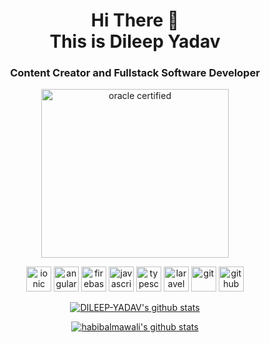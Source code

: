 <h1 align="center">
Hi There 👋 <br> 
This is Dileep Yadav
</h1>

<h3 align="center">
Content Creator and Fullstack Software Developer
</h3>

 <p align="center">
  <img src="https://d1jnx9ba8s6j9r.cloudfront.net/blog/wp-content/uploads/2018/01/2-2-768x685.png" alt="oracle certified" width="300" height="270"/>
  <!-- <img src="https://habib.al-mawali.com/wp-content/uploads/KTBase-Technologies.png" alt="ktbase" width="133" height="80"/> -->
 </p>

<p align="center">
  <img src="https://www.vectorlogo.zone/logos/ionicframework/ionicframework-icon.svg" alt="ionic" width="40" height="40"/>
  <img src="https://seeklogo.com/images/A/angular-logo-CF8B6B5B10-seeklogo.com.png" alt="angular" width="40" height="40"/>
  <img src="https://www.vectorlogo.zone/logos/firebase/firebase-icon.svg" alt="firebase" width="40" height="40"/>
  <img src="https://devicons.github.io/devicon/devicon.git/icons/javascript/javascript-original.svg" alt="javascript" width="40" height="40"/>  
  <img src="https://devicons.github.io/devicon/devicon.git/icons/typescript/typescript-original.svg" alt="typescript" width="40" height="40"/> 
  
  <img src="https://upload.vectorlogo.zone/logos/laravel/images/fd9bffa7-873e-4946-92bc-815ed69faeec.svg" alt="laravel" width="40" height="40"/>
  
  <img src="https://www.vectorlogo.zone/logos/git-scm/git-scm-icon.svg" alt="git" width="40" height="40"/> 
  <img src="https://www.vectorlogo.zone/logos/github/github-tile.svg" alt="github" width="40" height="40"/> 
 </p>
 

<p align="center">
  <a href="https://github.com/DILEEP-YADAV">
    <img src="https://github-readme-stats.vercel.app/api?username=DILEEP-YADAV&count_private=true&hide_border=true&show_icons=true &theme=flag-india " alt="DILEEP-YADAV's github stats">
  </a>
</p>


<p align="center">
  <a href="https://github.com/DILEEP-YADAV">
    <img src="https://github-readme-stats.vercel.app/api/top-langs/?username=DILEEP-YADAV&langs_count=8 &layout=compact&hide_border=true&show_icons=true&count_private=true" alt="habibalmawali's github stats">
  </a>
</p>

